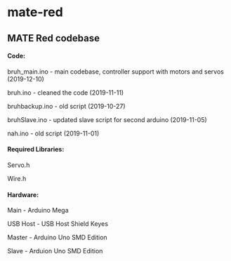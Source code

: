 # mate-red
## MATE Red codebase

#### Code:

bruh_main.ino - main codebase, controller support with motors and servos (2019-12-10)

bruh.ino - cleaned the code (2019-11-11)

bruhbackup.ino - old script (2019-10-27)

bruhSlave.ino - updated slave script for second arduino (2019-11-05)

nah.ino - old script (2019-11-01)



#### Required Libraries:

Servo.h

Wire.h



#### Hardware:

Main - Arduino Mega

USB Host - USB Host Shield Keyes

Master - Arduino Uno SMD Edition

Slave - Arduion Uno SMD Edition
